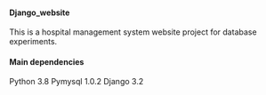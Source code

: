 #### Django_website
This is a hospital management system website project for database experiments.
#### Main dependencies
Python 3.8 Pymysql 1.0.2 Django 3.2
